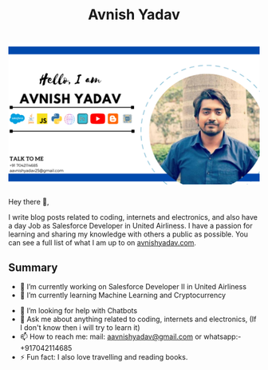 # <p align='center'> Avnish Yadav</p>

# [![Avnish Yadav header](https://raw.githubusercontent.com/avnishyadav25/avnishyadav25/main/images/avnish-header.png)](https://avnishyadav.com)

Hey there 👋,

I write blog posts related to coding, internets and electronics, and also have a day Job as Salesforce Developer in United Airliness. I have a passion for learning and sharing my knowledge with others a public as possible. You can see a full list of what I am up to on [avnishyadav.com](avnishyadav.com).

## Summary

- 🔭 I’m currently working on Salesforce Developer II in United Airliness
- 🌱 I’m currently learning Machine Learning and Cryptocurrency
<!--- 👯 I’m looking to collaborate on ...-->
- 🤔 I’m looking for help with Chatbots
- 💬 Ask me about anything related to coding, internets and electronics, (If I don't know then i will try to learn it)
- 📫 How to reach me: mail: aavnishyadav@gmail.com or whatsapp:- +917042114685
- ⚡ Fun fact: I also love travelling and reading books.
